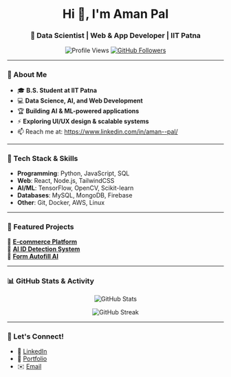 <h1 align="center">Hi 👋, I'm Aman Pal</h1>
<h3 align="center">🚀 Data Scientist | Web & App Developer | IIT Patna</h3>

<p align="center">
  <img src="https://komarev.com/ghpvc/?username=amanpal&label=Profile%20Views&color=0e75b6&style=flat" alt="Profile Views" />
  <a href="https://github.com/amanpal?tab=followers">
    <img src="https://img.shields.io/github/followers/amanpal?label=Followers&style=social" alt="GitHub Followers" />
  </a>
</p>

---

### 📌 About Me
- 🎓 **B.S. Student at IIT Patna**
- 💻 **Data Science, AI, and Web Development**
- 🏆 **Building AI & ML-powered applications**
- ⚡ **Exploring UI/UX design & scalable systems**
- 📫 Reach me at: https://www.linkedin.com/in/aman--pal/

---

### 🔧 Tech Stack & Skills
- **Programming**: Python, JavaScript, SQL
- **Web**: React, Node.js, TailwindCSS
- **AI/ML**: TensorFlow, OpenCV, Scikit-learn
- **Databases**: MySQL, MongoDB, Firebase
- **Other**: Git, Docker, AWS, Linux

---

### 🚀 Featured Projects
🔹 [**E-commerce Platform**](https://github.com/amanpal/ecommerce)  
🔹 [**AI ID Detection System**](https://github.com/amanpal/ai-id-detection)  
🔹 [**Form Autofill AI**](https://github.com/amanpal/form-autofill)  

---

### 📊 GitHub Stats & Activity
<p align="center">
  <img src="https://github-readme-stats.vercel.app/api?username=amanpal&show_icons=true&theme=radical" alt="GitHub Stats" />
</p>
<p align="center">
  <img src="https://github-readme-streak-stats.herokuapp.com/?user=amanpal&theme=radical" alt="GitHub Streak" />
</p>

---

### 💬 Let's Connect!
- 🏢 [LinkedIn](https://www.linkedin.com/in/aman--pal/)  
- 📝 [Portfolio](https://yourportfolio.com)  
- ✉️ [Email](aman_2312res90@iitp.ac.in)  
